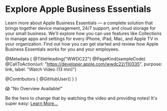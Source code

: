 # Explore Apple Business Essentials

Learn more about Apple Business Essentials — a complete solution that brings together device management, 24/7 support, and cloud storage for your small business. We'll explore how you can use features like Collections to manage apps and settings for every iPhone, iPad, Mac, and Apple TV in your organization. Find out how you can get started and review how Apple Business Essentials works for you and your employees.

@Metadata {
   @TitleHeading("WWDC22")
   @PageKind(sampleCode)
   @CallToAction(url: "https://developer.apple.com/wwdc22/110335", purpose: link, label: "Watch Video (13 min)")

   @Contributors {
      @GitHubUser(<replace this with your GitHub handle>)
   }
}

😱 "No Overview Available!"

Be the hero to change that by watching the video and providing notes! It's super easy:
 [Learn More…](https://wwdcnotes.github.io/WWDCNotes/documentation/wwdcnotes/contributing)
